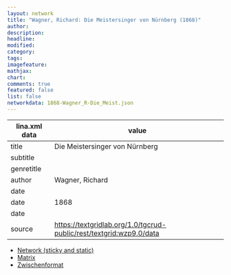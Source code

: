 ```yaml
---
layout: network
title: "Wagner, Richard: Die Meistersinger von Nürnberg (1868)"
author:
description:
headline:
modified:
category:
tags:
imagefeature: 
mathjax: 
chart: 
comments: true
featured: false
list: false
networkdata: 1868-Wagner_R-Die_Meist.json
---
```

lina.xml data  | value
------------- | -------------
title|Die Meistersinger von Nürnberg
subtitle|
genretitle|
author|Wagner, Richard
date|
date|1868
date|
source|https://textgridlab.org/1.0/tgcrud-public/rest/textgrid:wzp9.0/data


* [Network (sticky and static)](/network422)
* [Matrix](/matrix422)
* [Zwischenformat](/lina422 )
